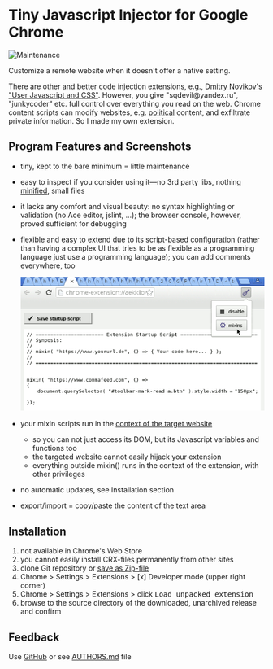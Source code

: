 # Tiny Javascript Injector for Google Chrome

![Maintenance](https://img.shields.io/maintenance/yes/2018.svg)

Customize a remote website when it doesn't offer a native setting.

There are other and better code injection extensions, e.g.,
[Dmitry Novikov's "User Javascript and CSS"](https://chrome.google.com/webstore/detail/user-javascript-and-css/nbhcbdghjpllgmfilhnhkllmkecfmpld?hl=en-US).
However, you give "sqdevil<span></span>@yandex.ru", "junkycoder" etc. full control over everything you read on the web. 
Chrome content scripts can modify websites, e.g. [political](https://chrome.google.com/webstore/search/politics%20OR%20political%20OR%20activist%20OR%20activisim?hl=en&_category=extensions) content, and exfiltrate private information. So I made my own extension.


## Program Features and Screenshots

- tiny, kept to the bare minimum = little maintenance
- easy to inspect if you consider using it—no 3rd party libs, nothing [minified](https://en.wikipedia.org/wiki/Minification_(programming)), small files
- it lacks any comfort and visual beauty: no syntax highlighting or validation (no Ace editor, jslint, ...); the browser console, however, proved sufficient for debugging
- flexible and easy to extend due to its script-based configuration (rather than having a complex UI that tries to be as flexible as a programming language just use a programming language); you can add comments everywhere, too

  ![Screenshot](image/screenshot-20180525.png)
  
- your mixin scripts run in the [context of the target website](https://developer.chrome.com/extensions/content_scripts#isolated_world)
  - so you can not just access its DOM, but its Javascript variables and functions too
  - the targeted website cannot easily hijack your extension
  - everything outside mixin() runs in the context of the extension, with other privileges
- no automatic updates, see Installation section
- export/import = copy/paste the content of the text area


## Installation

1. not available in Chrome's Web Store
2. you cannot easily install CRX-files permanently from other sites
3. clone Git repository or [save as Zip-file](https://github.com/andre-st/chrome-injectjs/archive/master.zip)
4. Chrome > Settings > Extensions > [x] Developer mode (upper right corner)
5. Chrome > Settings > Extensions > click <kbd>Load unpacked extension</kbd> 
6. browse to the source directory of the downloaded, unarchived release and confirm


## Feedback

Use [GitHub](https://github.com/andre-st/chrome-injectjs/issues) or see [AUTHORS.md](AUTHORS.md) file
